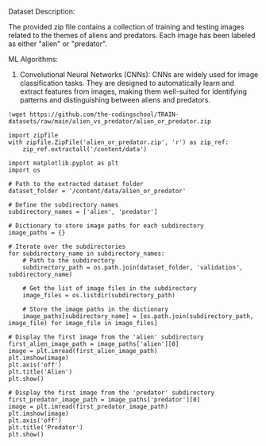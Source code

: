 Dataset Description:

The provided zip file contains a collection of training and testing images related to the themes of aliens and predators. Each image has been labeled as either "alien" or "predator". 

ML Algorithms:

1. Convolutional Neural Networks (CNNs): CNNs are widely used for image classification tasks. They are designed to automatically learn and extract features from images, making them well-suited for identifying patterns and distinguishing between aliens and predators.

```
!wget https://github.com/the-codingschool/TRAIN-datasets/raw/main/alien_vs_predator/alien_or_predator.zip

import zipfile
with zipfile.ZipFile('alien_or_predator.zip', 'r') as zip_ref:
    zip_ref.extractall('/content/data')

import matplotlib.pyplot as plt
import os

# Path to the extracted dataset folder
dataset_folder = '/content/data/alien_or_predator'

# Define the subdirectory names
subdirectory_names = ['alien', 'predator']

# Dictionary to store image paths for each subdirectory
image_paths = {}

# Iterate over the subdirectories
for subdirectory_name in subdirectory_names:
    # Path to the subdirectory
    subdirectory_path = os.path.join(dataset_folder, 'validation', subdirectory_name)
    
    # Get the list of image files in the subdirectory
    image_files = os.listdir(subdirectory_path)
    
    # Store the image paths in the dictionary
    image_paths[subdirectory_name] = [os.path.join(subdirectory_path, image_file) for image_file in image_files]

# Display the first image from the 'alien' subdirectory
first_alien_image_path = image_paths['alien'][0]
image = plt.imread(first_alien_image_path)
plt.imshow(image)
plt.axis('off')
plt.title('Alien')
plt.show()

# Display the first image from the 'predator' subdirectory
first_predator_image_path = image_paths['predator'][0]
image = plt.imread(first_predator_image_path)
plt.imshow(image)
plt.axis('off')
plt.title('Predator')
plt.show()
```
